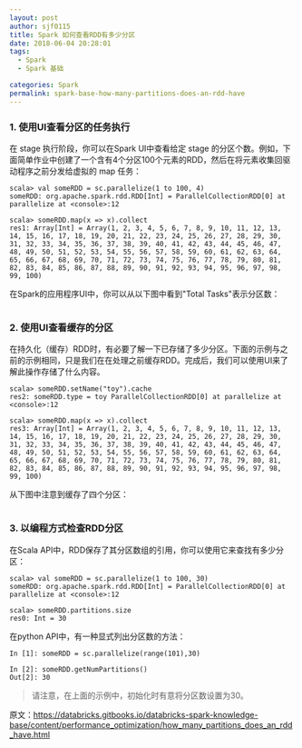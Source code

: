 ```yaml
---
layout: post
author: sjf0115
title: Spark 如何查看RDD有多少分区
date: 2018-06-04 20:28:01
tags:
  - Spark
  - Spark 基础

categories: Spark
permalink: spark-base-how-many-partitions-does-an-rdd-have
---
```


### 1. 使用UI查看分区的任务执行

在 stage 执行阶段，你可以在Spark UI中查看给定 stage 的分区个数。例如，下面简单作业中创建了一个含有4个分区100个元素的RDD，然后在将元素收集回驱动程序之前分发给虚拟的 map 任务：
```
scala> val someRDD = sc.parallelize(1 to 100, 4)
someRDD: org.apache.spark.rdd.RDD[Int] = ParallelCollectionRDD[0] at parallelize at <console>:12

scala> someRDD.map(x => x).collect
res1: Array[Int] = Array(1, 2, 3, 4, 5, 6, 7, 8, 9, 10, 11, 12, 13, 14, 15, 16, 17, 18, 19, 20, 21, 22, 23, 24, 25, 26, 27, 28, 29, 30, 31, 32, 33, 34, 35, 36, 37, 38, 39, 40, 41, 42, 43, 44, 45, 46, 47, 48, 49, 50, 51, 52, 53, 54, 55, 56, 57, 58, 59, 60, 61, 62, 63, 64, 65, 66, 67, 68, 69, 70, 71, 72, 73, 74, 75, 76, 77, 78, 79, 80, 81, 82, 83, 84, 85, 86, 87, 88, 89, 90, 91, 92, 93, 94, 95, 96, 97, 98, 99, 100)
```
在Spark的应用程序UI中，你可以从以下图中看到"Total Tasks"表示分区数：

![]()

### 2. 使用UI查看缓存的分区

在持久化（缓存）RDD时，有必要了解一下已存储了多少分区。下面的示例与之前的示例相同，只是我们在在处理之前缓存RDD。完成后，我们可以使用UI来了解此操作存储了什么内容。
```
scala> someRDD.setName("toy").cache
res2: someRDD.type = toy ParallelCollectionRDD[0] at parallelize at <console>:12

scala> someRDD.map(x => x).collect
res3: Array[Int] = Array(1, 2, 3, 4, 5, 6, 7, 8, 9, 10, 11, 12, 13, 14, 15, 16, 17, 18, 19, 20, 21, 22, 23, 24, 25, 26, 27, 28, 29, 30, 31, 32, 33, 34, 35, 36, 37, 38, 39, 40, 41, 42, 43, 44, 45, 46, 47, 48, 49, 50, 51, 52, 53, 54, 55, 56, 57, 58, 59, 60, 61, 62, 63, 64, 65, 66, 67, 68, 69, 70, 71, 72, 73, 74, 75, 76, 77, 78, 79, 80, 81, 82, 83, 84, 85, 86, 87, 88, 89, 90, 91, 92, 93, 94, 95, 96, 97, 98, 99, 100)
```
从下图中注意到缓存了四个分区：

![]()

### 3. 以编程方式检查RDD分区

在Scala API中，RDD保存了其分区数组的引用，你可以使用它来查找有多少分区：
```
scala> val someRDD = sc.parallelize(1 to 100, 30)
someRDD: org.apache.spark.rdd.RDD[Int] = ParallelCollectionRDD[0] at parallelize at <console>:12

scala> someRDD.partitions.size
res0: Int = 30
```
在python API中，有一种显式列出分区数的方法：
```
In [1]: someRDD = sc.parallelize(range(101),30)

In [2]: someRDD.getNumPartitions()
Out[2]: 30
```

> 请注意，在上面的示例中，初始化时有意将分区数设置为30。


原文：https://databricks.gitbooks.io/databricks-spark-knowledge-base/content/performance_optimization/how_many_partitions_does_an_rdd_have.html
